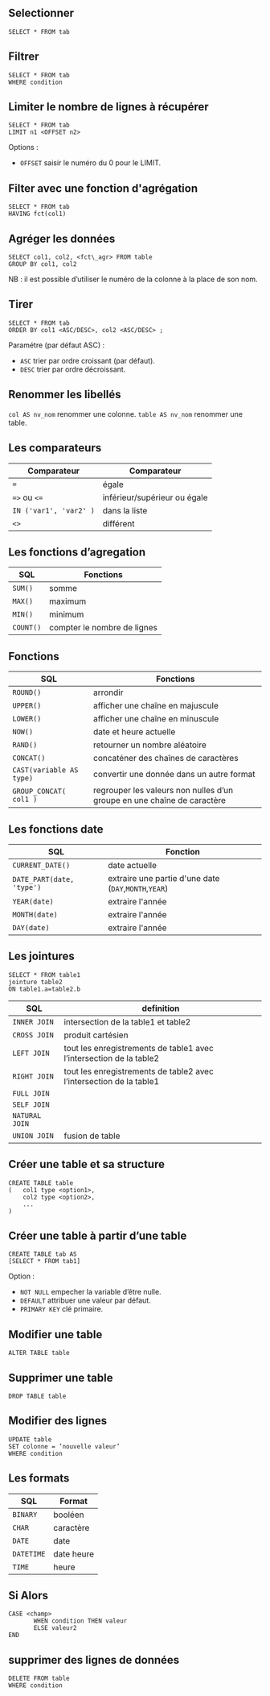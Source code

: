 ## Selectionner

```
SELECT * FROM tab
```

## Filtrer

```
SELECT * FROM tab
WHERE condition
```

## Limiter le nombre de lignes à récupérer

```
SELECT * FROM tab
LIMIT n1 <OFFSET n2>
```

Options :
* `OFFSET` saisir le numéro du 0 pour le LIMIT.

## Filter avec une fonction d'agrégation
```
SELECT * FROM tab
HAVING fct(col1)
```

## Agréger les données

```
SELECT col1, col2, <fct\_agr> FROM table
GROUP BY col1, col2
```

NB : il est possible d’utiliser le numéro de la colonne à la place de son nom.
## Tirer 

```
SELECT * FROM tab
ORDER BY col1 <ASC/DESC>, col2 <ASC/DESC> ;
```

Paramétre (par défaut ASC) :

* `ASC` trier par ordre croissant (par défaut).
* `DESC` trier par ordre décroissant.

## Renommer les libellés

`col AS nv_nom` renommer une colonne.
`table AS nv_nom` renommer une table.

## Les comparateurs

| Comparateur | Comparateur |
|---|---|
| `=` | égale |
| `=>` ou `<=` | inférieur/supérieur ou égale |
| `IN ('var1', 'var2' )` | dans la liste |
| `<>` | différent |

## Les fonctions d’agregation

| SQL | Fonctions |
|---|---|
| `SUM()` | somme |
| `MAX()` | maximum |
| `MIN()` | minimum |
| `COUNT()` | compter le nombre de lignes |

## Fonctions

| SQL | Fonctions |
|---|---|
| `ROUND()` | arrondir |
| `UPPER()` | afficher une chaîne en majuscule |
| `LOWER()` | afficher une chaîne en minuscule |
| `NOW()` | date et heure actuelle |
| `RAND()` | retourner un nombre aléatoire |
| `CONCAT()` | concaténer des chaînes de caractères |
| `CAST(variable AS type)` | convertir une donnée dans un autre format |
| `GROUP_CONCAT( col1 )` | regrouper les valeurs non nulles d’un groupe en une chaîne de caractère |

## Les fonctions date

| SQL | Fonction | 
|---|---|
| `CURRENT_DATE()` | date actuelle |
| `DATE_PART(date, 'type')` | extraire une partie d'une date (`DAY`,`MONTH`,`YEAR`) |
| `YEAR(date)` | extraire l'année |
| `MONTH(date)` | extraire l'année |
| `DAY(date)` | extraire l'année |

## Les jointures

```
SELECT * FROM table1 
jointure table2 
ON table1.a=table2.b
```

| SQL | definition |
|---|---|
| `INNER JOIN` | intersection de la table1 et table2 |
| `CROSS JOIN` | produit cartésien |
| `LEFT JOIN` | tout les enregistrements de table1 avec l’intersection de la table2 |
| `RIGHT JOIN` | tout les enregistrements de table2 avec l’intersection de la table1 |
| `FULL JOIN` | |
| `SELF JOIN` | |
| `NATURAL JOIN` | |
| `UNION JOIN` | fusion de table |


## Créer une table et sa structure

```
CREATE TABLE table 
( 	col1 type <option1>,
	col2 type <option2>, 
	... 
)
```

## Créer une table à partir d’une table

```
CREATE TABLE tab AS
[SELECT * FROM tab1]
```

Option :
* `NOT NULL` empecher la variable d’être nulle.
* `DEFAULT` attribuer une valeur par défaut.
* `PRIMARY KEY` clé primaire.

## Modifier une table

```
ALTER TABLE table
```

## Supprimer une table

```
DROP TABLE table
```

## Modifier des lignes

```
UPDATE table
SET colonne = ’nouvelle valeur’
WHERE condition
```

## Les formats

| SQL | Format |
|---|---|
| `BINARY` | booléen |
| `CHAR` | caractère |
| `DATE` | date |
| `DATETIME` | date heure | 
| `TIME` | heure |

## Si Alors

```
CASE <champ>
       WHEN condition THEN valeur 
       ELSE valeur2
END
```

## supprimer des lignes de données

```
DELETE FROM table
WHERE condition
```
